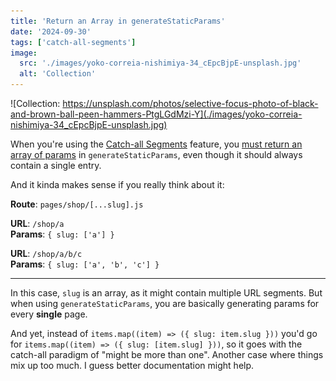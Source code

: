 ```yaml
---
title: 'Return an Array in generateStaticParams'
date: '2024-09-30'
tags: ['catch-all-segments']
image:
  src: './images/yoko-correia-nishimiya-34_cEpcBjpE-unsplash.jpg'
  alt: 'Collection'
---
```


![Collection: https://unsplash.com/photos/selective-focus-photo-of-black-and-brown-ball-peen-hammers-PtgLGdMzi-Y](./images/yoko-correia-nishimiya-34_cEpcBjpE-unsplash.jpg)

When you're using the [Catch-all Segments](https://nextjs.org/docs/pages/building-your-application/routing/dynamic-routes#catch-all-segments) feature, you [must return an array of params](https://github.com/vercel/next.js/discussions/48878) in `generateStaticParams`, even though it should always contain a single entry.

And it kinda makes sense if you really think about it:

**Route**: `pages/shop/[...slug].js`

**URL**: `/shop/a`\
**Params**: `{ slug: ['a'] }`

**URL**: `/shop/a/b/c`\
**Params**: `{ slug: ['a', 'b', 'c'] }`

---

In this case, `slug` is an array, as it might contain multiple URL segments. But when using `generateStaticParams`, you are basically generating params for every **single** page.

And yet, instead of `items.map((item) => ({ slug: item.slug }))` you'd go for `items.map((item) => ({ slug: [item.slug] }))`, so it goes with the catch-all paradigm of "might be more than one". Another case where things mix up too much. I guess better documentation might help.
